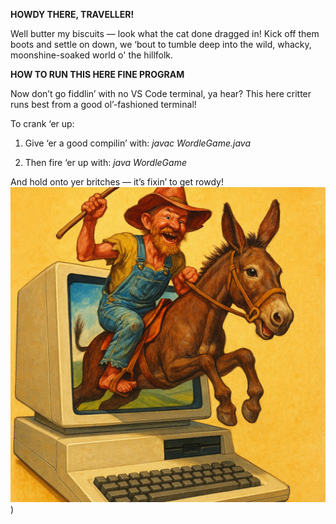   __HOWDY THERE, TRAVELLER!__

Well butter my biscuits — look what the cat done dragged in!
Kick off them boots and settle on down, we ‘bout to tumble deep
into the wild, whacky, moonshine-soaked world o' the hillfolk.


  __HOW TO RUN THIS HERE FINE PROGRAM__

Now don’t go fiddlin’ with no VS Code terminal, ya hear?
This here critter runs best from a good ol’-fashioned terminal!

To crank ‘er up:

  1. Give ‘er a good compilin’ with:
     _javac WordleGame.java_

  2. Then fire ‘er up with:
     _java WordleGame_

And hold onto yer britches — it’s fixin’ to get rowdy!
![image](https://github.com/hazgal/HillbillyWordle/blob/main/poster.jpg))
